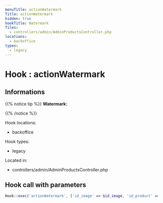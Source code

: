 ```yaml
---
menuTitle: actionWatermark
Title: actionWatermark
hidden: true
hookTitle: Watermark
files:
  - controllers/admin/AdminProductsController.php
locations:
  - backoffice
types:
  - legacy
---
```


# Hook : actionWatermark

## Informations

{{% notice tip %}}
**Watermark:** 


{{% /notice %}}

Hook locations: 
  - backoffice

Hook types: 
  - legacy

Located in: 
  - controllers/admin/AdminProductsController.php

## Hook call with parameters

```php
Hook::exec('actionWatermark', ['id_image' => $id_image, 'id_product' => $id_product]);
```